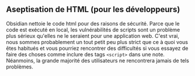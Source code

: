 ## Aseptisation de HTML (pour les développeurs)

Obsidian nettoie le code html pour des raisons de sécurité. Parce que le code est exécuté en local, les vulnérabilités de scripts sont un problème plus sérieux qu'elles ne le seraient pour une application web.
C'est vrai, nous sommes probablement un tout petit peu plus strict que ce à quoi vous êtes habitués et vous pourriez rencontrer des difficultés si vous essayez de faire des choses comme inclure des tags `<script>` dans une note. Néanmoins, la grande majorité des utilisateurs ne rencontrera jamais de tels problèmes.
